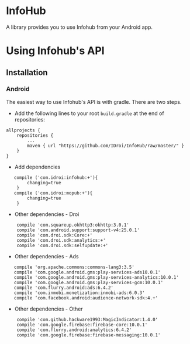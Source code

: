 # InfoHub 
A library provides you to use Infohub from your Android app.

# Using Infohub's API

## Installation

### Android
The easiest way to use Infohub's API is with gradle. There are two steps. 

* Add the following lines to your root `build.gradle` at the end of repositories:


```
allprojects {
	repositories {
		...
		maven { url "https://github.com/IDroi/InfoHub/raw/master/" }
	}
}
```

* Add dependencies

```
   compile ('com.idroi:infohub:+'){
        changing=true
    }
   compile ('com.idroi:mopub:+'){
        changing=true
    }
```

* Other dependencies - Droi

```
    compile 'com.squareup.okhttp3:okhttp:3.0.1'
    compile 'com.android.support:support-v4:25.0.1'
    compile 'com.droi.sdk:Core:+'
    compile 'com.droi.sdk:analytics:+'
    compile 'com.droi.sdk:selfupdate:+'    
```

* Other dependencies - Ads

```
   compile 'org.apache.commons:commons-lang3:3.5'
   compile 'com.google.android.gms:play-services-ads10.0.1'
   compile 'com.google.android.gms:play-services-analytics:10.0.1'
   compile 'com.google.android.gms:play-services-gcm:10.0.1'
   compile 'com.flurry.android:ads:6.4.2'
   compile 'com.inmobi.monetization:inmobi-ads:6.0.3'
   compile ‘com.facebook.android:audience-network-sdk:4.+'
```

* Other dependencies - Other

```
	compile 'com.github.hackware1993:MagicIndicator:1.4.0'
	compile 'com.google.firebase:firebase-core:10.0.1'
    compile 'com.flurry.android:analytics:6.4.2'
    compile 'com.google.firebase:firebase-messaging:10.0.1'
```